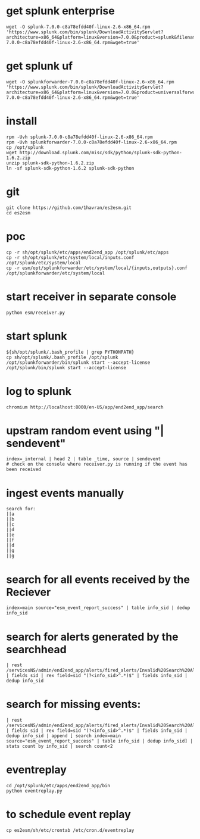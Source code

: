# get splunk enterprise
	wget -O splunk-7.0.0-c8a78efdd40f-linux-2.6-x86_64.rpm 'https://www.splunk.com/bin/splunk/DownloadActivityServlet?architecture=x86_64&platform=linux&version=7.0.0&product=splunk&filename=splunk-7.0.0-c8a78efdd40f-linux-2.6-x86_64.rpm&wget=true'

# get splunk uf
	wget -O splunkforwarder-7.0.0-c8a78efdd40f-linux-2.6-x86_64.rpm 'https://www.splunk.com/bin/splunk/DownloadActivityServlet?architecture=x86_64&platform=linux&version=7.0.0&product=universalforwarder&filename=splunkforwarder-7.0.0-c8a78efdd40f-linux-2.6-x86_64.rpm&wget=true'

# install
	rpm -Uvh splunk-7.0.0-c8a78efdd40f-linux-2.6-x86_64.rpm
	rpm -Uvh splunkforwarder-7.0.0-c8a78efdd40f-linux-2.6-x86_64.rpm
	cp /opt/splunk
	wget http://download.splunk.com/misc/sdk/python/splunk-sdk-python-1.6.2.zip
	unzip splunk-sdk-python-1.6.2.zip
	ln -sf splunk-sdk-python-1.6.2 splunk-sdk-python

# git
	git clone https://github.com/1havran/es2esm.git
	cd es2esm

# poc
	cp -r sh/opt/splunk/etc/apps/end2end_app /opt/splunk/etc/apps
	cp -r sh/opt/splunk/etc/system/local/inputs.conf /opt/splunk/etc/system/local
	cp -r esm/opt/splunkforwarder/etc/system/local/{inputs,outputs}.conf /opt/splunkforwarder/etc/system/local

# start receiver in separate console
	python esm/receiver.py

# start splunk
	${sh/opt/splunk/.bash_profile | grep PYTHONPATH}
	cp sh/opt/splunk/.bash_profile /opt/splunk
	/opt/splunkforwarder/bin/splunk start --accept-license
	/opt/splunk/bin/splunk start --accept-license

# log to splunk
	chromium http://localhost:8000/en-US/app/end2end_app/search

# upstram random event using  "| sendevent"
	index=_internal | head 2 | table _time, source | sendevent
	# check on the console where receiver.py is running if the event has been received

# ingest events manually
	search for:
	||a
	||b
	||c
	||d
	||e
	||f
	||d
	||g
	||g

# search for all events received by the Reciever
	index=main source="esm_event_report_success" | table info_sid | dedup info_sid

# search for alerts generated by the searchhead
	| rest /servicesNS/admin/end2end_app/alerts/fired_alerts/Invalid%20Search%20Alert | fields sid | rex field=sid "(?<info_sid>^.*)$" | fields info_sid | dedup info_sid 

# search for missing events:
	| rest /servicesNS/admin/end2end_app/alerts/fired_alerts/Invalid%20Search%20Alert | fields sid | rex field=sid "(?<info_sid>^.*)$" | fields info_sid | dedup info_sid | append [ search index=main source="esm_event_report_success" | table info_sid | dedup info_sid] | stats count by info_sid | search count<2

# eventreplay
	cd /opt/splunk/etc/apps/end2end_app/bin
	python eventreplay.py
	
# to schedule event replay
	cp es2esm/sh/etc/crontab /etc/cron.d/eventreplay
